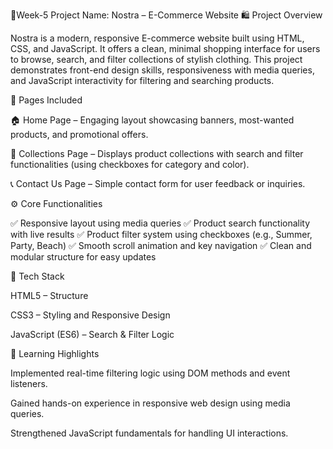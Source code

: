 🌿Week-5  Project Name: Nostra – E-Commerce Website
🛍️ Project Overview

Nostra is a modern, responsive E-commerce website built using HTML, CSS, and JavaScript.
It offers a clean, minimal shopping interface for users to browse, search, and filter collections of stylish clothing.
This project demonstrates front-end design skills, responsiveness with media queries, and JavaScript interactivity for filtering and searching products.

🧱 Pages Included

🏠 Home Page – Engaging layout showcasing banners, most-wanted products, and promotional offers.

🧾 Collections Page – Displays product collections with search and filter functionalities (using checkboxes for category and color).

📞 Contact Us Page – Simple contact form for user feedback or inquiries.

⚙️ Core Functionalities

✅ Responsive layout using media queries
✅ Product search functionality with live results
✅ Product filter system using checkboxes (e.g., Summer, Party, Beach)
✅ Smooth scroll animation and key navigation
✅ Clean and modular structure for easy updates

🧩 Tech Stack

HTML5 – Structure

CSS3 – Styling and Responsive Design

JavaScript (ES6) – Search & Filter Logic

🚀 Learning Highlights

Implemented real-time filtering logic using DOM methods and event listeners.

Gained hands-on experience in responsive web design using media queries.

Strengthened JavaScript fundamentals for handling UI interactions.

